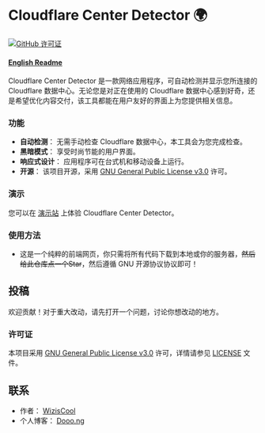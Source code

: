 # Cloudflare Center Detector 🌍

[![GitHub 许可证](https://img.shields.io/badge/license-GPLv3-blue.svg)](https://github.com/WizisCool/Cloudflare-Center-Detector/blob/master/LICENSE)  
#### [English Readme](./README_EN.md)
Cloudflare Center Detector 是一款网络应用程序，可自动检测并显示您所连接的 Cloudflare 数据中心。无论您是对正在使用的 Cloudflare 数据中心感到好奇，还是希望优化内容交付，该工具都能在用户友好的界面上为您提供相关信息。

### 功能
- **自动检测**： 无需手动检查 Cloudflare 数据中心，本工具会为您完成检查。
- **黑暗模式**： 享受时尚节能的用户界面。
- **响应式设计**： 应用程序可在台式机和移动设备上运行。
- **开源**： 该项目开源，采用 [GNU General Public License v3.0](https://www.gnu.org/licenses/gpl-3.0.html) 许可。

### 演示
您可以在 [演示站](https://wiziscool.github.io/Cloudflare-Center-Detector/) 上体验 Cloudflare Center Detector。

### 使用方法
- 这是一个纯粹的前端网页，你只需将所有代码下载到本地或你的服务器，~~然后给此仓库点一个Star~~，然后遵循 GNU 开源协议协议即可！

## 投稿
欢迎贡献！对于重大改动，请先打开一个问题，讨论你想改动的地方。

### 许可证
本项目采用 [GNU General Public License v3.0](https://www.gnu.org/licenses/gpl-3.0.html) 许可，详情请参见 [LICENSE](LICENSE) 文件。

## 联系
- 作者： [WizisCool](https://github.com/WizisCool)
- 个人博客： [Dooo.ng](https://dooo.ng)

